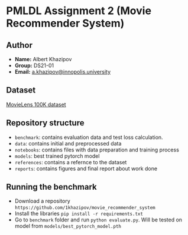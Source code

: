# PMLDL Assignment 2 (Movie Recommender System)

## Author
* **Name:** Albert Khazipov
* **Group:** DS21-01
* **Email:** a.khazipov@innopolis.university

## Dataset
[MovieLens 100K dataset](https://grouplens.org/datasets/movielens/100k/)


## Repository structure
* `benchmark`: contains evaluation data and test loss calculation.
* `data`: contains initial and preprocessed data
* `notebooks`: contains files with data preparation and training process
* `models`: best trained pytorch model
* `references`: contains a refernce to the dataset
* `reports`: contains figures and final report about work done

## Running the benchmark

- Download a repository `https://github.com/1khazipov/movie_recommender_system`
- Install the libraries `pip install -r requirements.txt`
- Go to `benchmark` folder and run `python evaluate.py`. Will be tested on model from `models/best_pytorch_model.pth`